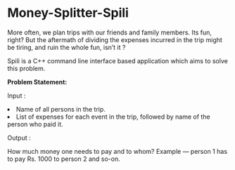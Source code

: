 # Money-Splitter-Spili
More often, we plan trips with our friends and family members. Its fun, right? But the aftermath of dividing the expenses incurred in the trip might be tiring, and ruin the whole fun, isn’t it ?

Spili is a C++ command line interface based application which aims to solve this problem.

<b>Problem Statement:</b>

Input :

<li>Name of all persons in the trip.</li>
<li>List of expenses for each event in the trip, followed by name of the person who paid it.</li>
<nl>

Output :

How much money one needs to pay and to whom?
Example — person 1 has to pay Rs. 1000 to person 2 and so-on.
